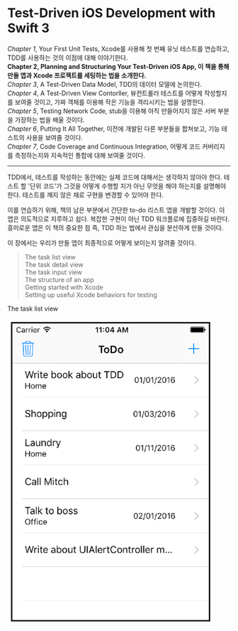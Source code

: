 # Test-Driven iOS Development with Swift 3

*Chapter 1*, Your First Unit Tests, Xcode를 사용해 첫 번째 유닛 테스트를 연습하고, TDD를 사용하는 것의 이점에 대해 이야기한다.  
**Chapter 2, Planning and Structuring Your Test-Driven iOS App, 이 책을 통해 만들 앱과 Xcode 프로젝트를 세팅하는 법을 소개한다.**  
*Chapter 3*, A Test-Driven Data Model, TDD의 데이터 모델에 논의한다.  
*Chapter 4*, A Test-Driven View Contorller, 뷰컨트롤러 테스트를 어떻게 작성할지를 보여줄 것이고, 가짜 객체를 이용해 작은 기능을 격리시키는 법을 설명한다.  
*Chapter 5*, Testing Network Code, stub을 이용해 아직 만들어지지 않은 서버 부분을 가장하는 법을 배울 것이다.  
*Chapter 6*, Putting It All Together, 이전에 개발된 다른 부분들을 합쳐보고, 기능 테스트의 사용을 보여줄 것이다.  
*Chapter 7*, Code Coverage and Continuous Integration, 어떻게 코드 커버리지를 측정하는지와 지속적인 통합에 대해 보여줄 것이다.

---

TDD에서, 테스트를 작성하는 동안에는 실제 코드에 대해서는 생각하지 않아야 한다. 테스트 할 '단위 코드'가 그것을 어떻게 수행할 지가 아닌 무엇을 해야 하는지를 설명해야 한다. 테스트를 깨지 않은 채로 구현을 변경할 수 있어야 한다. 

이를 연습하기 위해, 책의 남은 부분에서 간단한 to-do 리스트 앱을 개발할 것이다. 이 앱은 의도적으로 지루하고 쉽다. 복잡한 구현이 아닌 TDD 워크플로에 집중하길 바란다. 흥미로운 앱은 이 책의 중요한 점 즉, TDD 하는 법에서 관심을 분산하게 만들 것이다.

이 장에서는 우리가 만들 앱이 최종적으로 어떻게 보이는지 알려줄 것이다.

> The task list view  
> The task detail view  
> The task input view  
> The structure of an app  
> Getting started with Xcode  
> Setting up useful Xcode behaviors for testing  

The task list view 

![task list view](images/1708163308.png)
